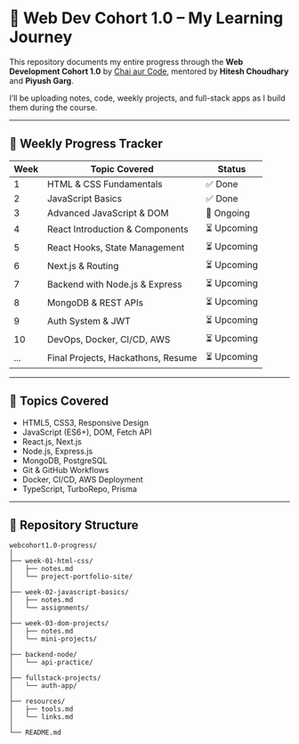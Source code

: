 # 🚀 Web Dev Cohort 1.0 – My Learning Journey

This repository documents my entire progress through the **Web Development Cohort 1.0** by [Chai aur Code](https://chaiaurcode.com), mentored by **Hitesh Choudhary** and **Piyush Garg**.

I’ll be uploading notes, code, weekly projects, and full-stack apps as I build them during the course.

---

## 📅 Weekly Progress Tracker

| Week | Topic Covered                      | Status     |
|------|------------------------------------|------------|
| 1    | HTML & CSS Fundamentals            | ✅ Done     |
| 2    | JavaScript Basics                  | ✅ Done     |
| 3    | Advanced JavaScript & DOM          | 🔄 Ongoing  |
| 4    | React Introduction & Components    | ⏳ Upcoming |
| 5    | React Hooks, State Management      | ⏳ Upcoming |
| 6    | Next.js & Routing                  | ⏳ Upcoming |
| 7    | Backend with Node.js & Express     | ⏳ Upcoming |
| 8    | MongoDB & REST APIs                | ⏳ Upcoming |
| 9    | Auth System & JWT                  | ⏳ Upcoming |
| 10   | DevOps, Docker, CI/CD, AWS         | ⏳ Upcoming |
| ...  | Final Projects, Hackathons, Resume | ⏳ Upcoming |

---

## 🧠 Topics Covered

- HTML5, CSS3, Responsive Design
- JavaScript (ES6+), DOM, Fetch API
- React.js, Next.js
- Node.js, Express.js
- MongoDB, PostgreSQL
- Git & GitHub Workflows
- Docker, CI/CD, AWS Deployment
- TypeScript, TurboRepo, Prisma

---

## 📁 Repository Structure

```plaintext
webcohort1.0-progress/
│
├── week-01-html-css/
│   ├── notes.md
│   └── project-portfolio-site/
│
├── week-02-javascript-basics/
│   ├── notes.md
│   └── assignments/
│
├── week-03-dom-projects/
│   ├── notes.md
│   └── mini-projects/
│
├── backend-node/
│   └── api-practice/
│
├── fullstack-projects/
│   └── auth-app/
│
├── resources/
│   ├── tools.md
│   └── links.md
│
└── README.md
